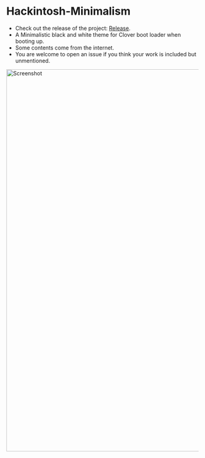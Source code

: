 # Hackintosh-Minimalism
* Check out the release of the project: [Release](https://github.com/Errrneist/Hackintosh-Minimalism/releases/tag/1.0).
* A Minimalistic black and white theme for Clover boot loader when booting up.
* Some contents come from the internet.
* You are welcome to open an issue if you think your work is included but unmentioned. 
<img align="center" src="https://github.com/Errrneist/Hackintosh-Minimalism/blob/master/screenshot.png" alt="Screenshot" width="1000">
